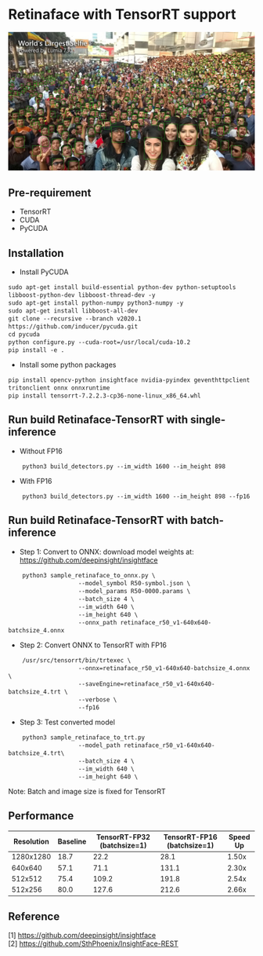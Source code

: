 # Retinaface with TensorRT support
![alt text](retinaface_r50_v1.jpg)
## Pre-requirement
* TensorRT
* CUDA
* PyCUDA
## Installation
* Install PyCUDA
```
sudo apt-get install build-essential python-dev python-setuptools libboost-python-dev libboost-thread-dev -y
sudo apt-get install python-numpy python3-numpy -y
sudo apt-get install libboost-all-dev
git clone --recursive --branch v2020.1 https://github.com/inducer/pycuda.git
cd pycuda
python configure.py --cuda-root=/usr/local/cuda-10.2
pip install -e .
```
* Install some python packages
```
pip install opencv-python insightface nvidia-pyindex geventhttpclient tritonclient onnx onnxruntime 
pip install tensorrt-7.2.2.3-cp36-none-linux_x86_64.whl
```
## Run build Retinaface-TensorRT with single-inference
* Without FP16
```
    python3 build_detectors.py --im_width 1600 --im_height 898
```
* With FP16
```
    python3 build_detectors.py --im_width 1600 --im_height 898 --fp16
```
## Run build Retinaface-TensorRT with batch-inference
* Step 1: Convert to ONNX: download model weights at: https://github.com/deepinsight/insightface
```
    python3 sample_retinaface_to_onnx.py \
                    --model_symbol R50-symbol.json \
                    --model_params R50-0000.params \
                    --batch_size 4 \
                    --im_width 640 \
                    --im_height 640 \
                    --onnx_path retinaface_r50_v1-640x640-batchsize_4.onnx
```
* Step 2: Convert ONNX to TensorRT with FP16
```
    /usr/src/tensorrt/bin/trtexec \
                    --onnx=retinaface_r50_v1-640x640-batchsize_4.onnx \
                    --saveEngine=retinaface_r50_v1-640x640-batchsize_4.trt \
                    --verbose \
                    --fp16
```
* Step 3: Test converted model
```
    python3 sample_retinaface_to_trt.py
                    --model_path retinaface_r50_v1-640x640-batchsize_4.trt\
                    --batch_size 4 \
                    --im_width 640 \
                    --im_height 640 \
```
Note: Batch and image size is fixed for TensorRT
## Performance
Resolution | Baseline | TensorRT-FP32 (batchsize=1) | TensorRT-FP16 (batchsize=1) | Speed Up 
--- | --- | --- | --- |--- 
1280x1280 | 18.7 | 22.2 | 28.1 | 1.50x 
640x640 | 57.1 | 71.1 | 131.1 | 2.30x 
512x512 | 75.4 | 109.2 | 191.8 | 2.54x 
512x256 | 80.0 | 127.6 | 212.6 | 2.66x 
## Reference
[1] https://github.com/deepinsight/insightface <br>
[2] https://github.com/SthPhoenix/InsightFace-REST
